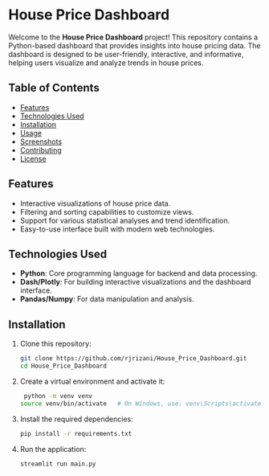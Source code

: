 # House Price Dashboard

Welcome to the **House Price Dashboard** project! This repository contains a Python-based dashboard that provides insights into house pricing data. The dashboard is designed to be user-friendly, interactive, and informative, helping users visualize and analyze trends in house prices.

## Table of Contents
- [Features](#features)
- [Technologies Used](#technologies-used)
- [Installation](#installation)
- [Usage](#usage)
- [Screenshots](#screenshots)
- [Contributing](#contributing)
- [License](#license)

## Features
- Interactive visualizations of house price data.
- Filtering and sorting capabilities to customize views.
- Support for various statistical analyses and trend identification.
- Easy-to-use interface built with modern web technologies.

## Technologies Used
- **Python**: Core programming language for backend and data processing.
- **Dash/Plotly**: For building interactive visualizations and the dashboard interface.
- **Pandas/Numpy**: For data manipulation and analysis.

## Installation
1. Clone this repository:
   ```bash
   git clone https://github.com/rjrizani/House_Price_Dashboard.git
   cd House_Price_Dashboard
2. Create a virtual environment and activate it:
    ```bash
     python -m venv venv
    source venv/bin/activate   # On Windows, use: venv\Scripts\activate

4. Install the required dependencies:
     ```bash
   pip install -r requirements.txt
5. Run the application:
    ```bash
   streamlit run main.py
     

